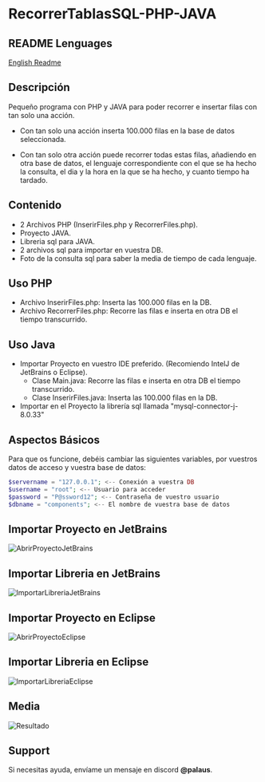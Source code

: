 # RecorrerTablasSQL-PHP-JAVA

## README Lenguages
[English Readme](README.en.md)

## Descripción
Pequeño programa con PHP y JAVA para poder recorrer e insertar filas con tan solo una acción.

- Con tan solo una acción inserta 100.000 filas en la base de datos seleccionada.

- Con tan solo otra acción puede recorrer todas estas filas, añadiendo en otra base de datos, el lenguaje correspondiente con el que se ha hecho la consulta, el dia y la hora en la que se ha hecho, y cuanto tiempo ha tardado.

## Contenido

- 2 Archivos PHP (InserirFiles.php y RecorrerFiles.php).
- Proyecto JAVA.
- Libreria sql para JAVA.
- 2 archivos sql para importar en vuestra DB.
- Foto de la consulta sql para saber la media de tiempo de cada lenguaje.
## Uso PHP

- Archivo InserirFiles.php: Inserta las 100.000 filas en la DB.
- Archivo RecorrerFiles.php: Recorre las filas e inserta en otra DB el tiempo transcurrido.

## Uso Java

- Importar Proyecto en vuestro IDE preferido. (Recomiendo IntelJ de JetBrains o Eclipse).
    - Clase Main.java: Recorre las filas e inserta en otra DB el tiempo transcurrido.
    - Clase InserirFiles.java: Inserta las 100.000 filas en la DB.
- Importar en el Proyecto la librería sql llamada "mysql-connector-j-8.0.33"

## Aspectos Básicos

Para que os funcione, debéis cambiar las siguientes variables, por vuestros datos de acceso y vuestra base de datos:

```php
$servername = "127.0.0.1"; <-- Conexión a vuestra DB
$username = "root"; <-- Usuario para acceder
$password = "P@ssword12"; <-- Contraseña de vuestro usuario
$dbname = "components"; <-- El nombre de vuestra base de datos
```



## Importar Proyecto en JetBrains
![AbrirProyectoJetBrains](readme/0602.gif)

## Importar Libreria en JetBrains
![ImportarLibreriaJetBrains](https://cdn.discordapp.com/attachments/718875492744298569/1114129552562716682/0602_1_.gif)

## Importar Proyecto en Eclipse
![AbrirProyectoEclipse](https://cdn.discordapp.com/attachments/718875492744298569/1114135532855890040/0602_2_.gif)

## Importar Libreria en Eclipse
![ImportarLibreriaEclipse](https://cdn.discordapp.com/attachments/718875492744298569/1114135533233373246/0602_3_.gif)

## Media

![Resultado](https://media.discordapp.net/attachments/718875492744298569/1114130865358909462/Sin_titulo-1.png)




## Support

Si necesitas ayuda, envíame un mensaje en discord **@palaus**.

